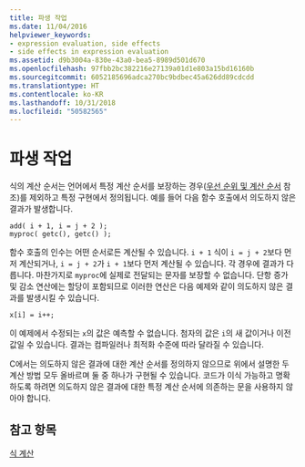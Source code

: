 ```yaml
---
title: 파생 작업
ms.date: 11/04/2016
helpviewer_keywords:
- expression evaluation, side effects
- side effects in expression evaluation
ms.assetid: d9b3004a-830e-43a0-bea5-8989d501d670
ms.openlocfilehash: 97fbb2bc382216e27139a01d1e803a15bd16160b
ms.sourcegitcommit: 6052185696adca270bc9bdbec45a626dd89cdcdd
ms.translationtype: HT
ms.contentlocale: ko-KR
ms.lasthandoff: 10/31/2018
ms.locfileid: "50582565"
---
```

# <a name="side-effects"></a>파생 작업

식의 계산 순서는 언어에서 특정 계산 순서를 보장하는 경우([우선 순위 및 계산 순서](../c-language/precedence-and-order-of-evaluation.md) 참조)를 제외하고 특정 구현에서 정의됩니다. 예를 들어 다음 함수 호출에서 의도하지 않은 결과가 발생합니다.

```
add( i + 1, i = j + 2 );
myproc( getc(), getc() );
```

함수 호출의 인수는 어떤 순서로든 계산될 수 있습니다. `i + 1` 식이 `i = j + 2`보다 먼저 계산되거나, `i = j + 2`가 `i + 1`보다 먼저 계산될 수 있습니다. 각 경우에 결과가 다릅니다. 마찬가지로 `myproc`에 실제로 전달되는 문자를 보장할 수 없습니다. 단항 증가 및 감소 연산에는 할당이 포함되므로 이러한 연산은 다음 예제와 같이 의도하지 않은 결과를 발생시킬 수 있습니다.

```
x[i] = i++;
```

이 예제에서 수정되는 `x`의 값은 예측할 수 없습니다. 첨자의 값은 `i`의 새 값이거나 이전 값일 수 있습니다. 결과는 컴파일러나 최적화 수준에 따라 달라질 수 있습니다.

C에서는 의도하지 않은 결과에 대한 계산 순서를 정의하지 않으므로 위에서 설명한 두 계산 방법 모두 올바르며 둘 중 하나가 구현될 수 있습니다. 코드가 이식 가능하고 명확하도록 하려면 의도하지 않은 결과에 대한 특정 계산 순서에 의존하는 문을 사용하지 않아야 합니다.

## <a name="see-also"></a>참고 항목

[식 계산](../c-language/expression-evaluation-c.md)